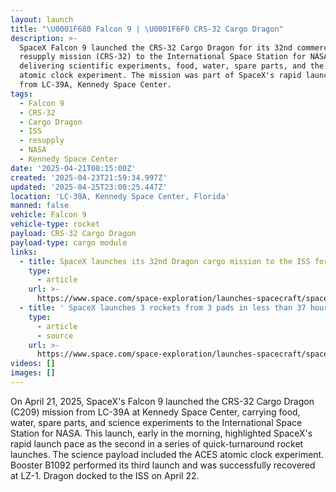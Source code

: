 ```yaml
---
layout: launch
title: "\U0001F680 Falcon 9 | \U0001F6F0 CRS-32 Cargo Dragon"
description: >-
  SpaceX Falcon 9 launched the CRS-32 Cargo Dragon for its 32nd commercial
  resupply mission (CRS-32) to the International Space Station for NASA,
  delivering scientific experiments, food, water, spare parts, and the ACES
  atomic clock experiment. The mission was part of SpaceX's rapid launch cadence
  from LC-39A, Kennedy Space Center.
tags:
  - Falcon 9
  - CRS-32
  - Cargo Dragon
  - ISS
  - resupply
  - NASA
  - Kennedy Space Center
date: '2025-04-21T08:15:00Z'
created: '2025-04-23T21:59:34.997Z'
updated: '2025-04-25T23:00:25.447Z'
location: 'LC-39A, Kennedy Space Center, Florida'
manned: false
vehicle: Falcon 9
vehicle-type: rocket
payload: CRS-32 Cargo Dragon
payload-type: cargo module
links:
  - title: SpaceX launches its 32nd Dragon cargo mission to the ISS for NASA
    type:
      - article
    url: >-
      https://www.space.com/space-exploration/launches-spacecraft/spacex-launches-its-32nd-dragon-cargo-mission-to-the-iss-for-nasa
  - title: ' SpaceX launches 3 rockets from 3 pads in less than 37 hours (photos) '
    type:
      - article
      - source
    url: >-
      https://www.space.com/space-exploration/launches-spacecraft/spacex-launches-3-rockets-from-3-pads-in-less-than-37-hours-photos
videos: []
images: []
---
```

On April 21, 2025, SpaceX's Falcon 9 launched the CRS-32 Cargo Dragon (C209) mission from LC-39A at Kennedy Space Center, carrying food, water, spare parts, and science experiments to the International Space Station for NASA. This launch, early in the morning, highlighted SpaceX's rapid launch pace as the second in a series of quick-turnaround rocket launches. The science payload included the ACES atomic clock experiment. Booster B1092 performed its third launch and was successfully recovered at LZ-1. Dragon docked to the ISS on April 22.
